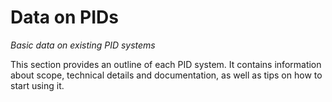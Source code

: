 # Data on PIDs

*Basic data on existing PID systems*

This section provides an outline of each PID system. It contains information about scope, technical details and documentation, as well as tips on how to start using it.